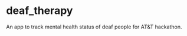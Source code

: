 deaf_therapy
============

An app to track mental health status of deaf people for AT&amp;T hackathon.
